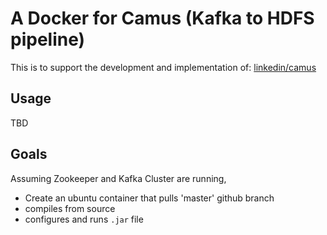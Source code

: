 A Docker for Camus  (Kafka to HDFS pipeline)
============================================

This is to support the development and implementation of:
[linkedin/camus](https://github.com/linkedin/camus)

## Usage
TBD

## Goals
Assuming Zookeeper and Kafka Cluster are running,

* Create an ubuntu container that pulls 'master' github branch
* compiles from source
* configures and runs `.jar` file
